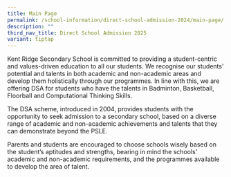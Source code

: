 ```yaml
---
title: Main Page
permalink: /school-information/direct-school-admission-2024/main-page/
description: ""
third_nav_title: Direct School Admission 2025
variant: tiptap
---
```

Kent Ridge Secondary School is committed to providing a student-centric and values-driven education to all our students. We recognise our students’ potential and talents in both academic and non-academic areas and develop them holistically through our programmes. In line with this, we are offering DSA for students who have the talents in Badminton, Basketball, Floorball and Computational Thinking Skills.

The DSA scheme, introduced in 2004, provides students with the opportunity to seek admission to a secondary school, based on a diverse range of academic and non-academic achievements and talents that they can demonstrate beyond the PSLE.

Parents and students are encouraged to choose schools wisely based on the student’s aptitudes and strengths, bearing in mind the schools’ academic and non-academic requirements, and the programmes available to develop the area of talent.